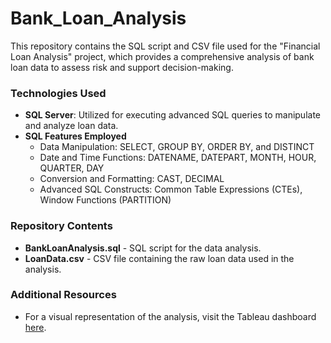 # Bank_Loan_Analysis

This repository contains the SQL script and CSV file used for the "Financial Loan Analysis" project, which provides a comprehensive analysis of bank loan data to assess risk and support decision-making.

### Technologies Used
- **SQL Server**: Utilized for executing advanced SQL queries to manipulate and analyze loan data.
- **SQL Features Employed**
  - Data Manipulation: SELECT, GROUP BY, ORDER BY, and DISTINCT
  - Date and Time Functions: DATENAME, DATEPART, MONTH, HOUR, QUARTER, DAY
  - Conversion and Formatting: CAST, DECIMAL
  - Advanced SQL Constructs: Common Table Expressions (CTEs), Window Functions (PARTITION)

### Repository Contents
- **BankLoanAnalysis.sql** - SQL script for the data analysis.
- **LoanData.csv** - CSV file containing the raw loan data used in the analysis.

### Additional Resources
- For a visual representation of the analysis, visit the Tableau dashboard [here](https://public.tableau.com/app/profile/binh.pham7244/viz/FinancialLoan_17185917690920/SUMMARY?publish=yes).

